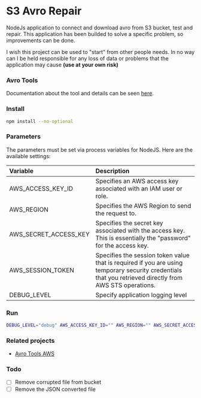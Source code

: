# S3 Avro Repair

NodeJs application to connect and download avro from S3 bucket, test and repair.
This application has been builded to solve a specific problem, so improvements can be done.

I wish this project can be used to "start" from other people needs. In no way can I be held responsible for any loss of
data or problems that the application may cause **(use at your own risk)**

### Avro Tools

Documentation about the tool and details can be
seen [here](https://www.michael-noll.com/blog/2013/03/17/reading-and-writing-avro-files-from-the-command-line/).

### Install

```bash
npm install --no-optional 
```

### Parameters

The parameters must be set via process variables for NodeJS. Here are the available settings:

|Variable|Description|
|:---------|:---------|
|AWS_ACCESS_KEY_ID|Specifies an AWS access key associated with an IAM user or role.|
|AWS_REGION|Specifies the AWS Region to send the request to.|
|AWS_SECRET_ACCESS_KEY|Specifies the secret key associated with the access key. This is essentially the "password" for the access key.|
|AWS_SESSION_TOKEN|Specifies the session token value that is required if you are using temporary security credentials that you retrieved directly from AWS STS operations.|
|DEBUG_LEVEL|Specify application logging level|

### Run

```bash
DEBUG_LEVEL="debug" AWS_ACCESS_KEY_ID="" AWS_REGION="" AWS_SECRET_ACCESS_KEY="" AWS_SESSION_TOKEN="" node --require ts-node/register src/app.ts
```

### Related projects

- [Avro Tools AWS](https://github.com/Segence/avro-tools-aws)

### Todo

- [ ] Remove corrupted file from bucket
- [ ] Remove the JSON converted file
